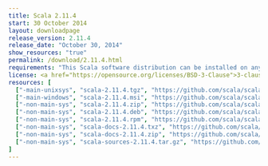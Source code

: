 ```yaml
---
title: Scala 2.11.4
start: 30 October 2014
layout: downloadpage
release_version: 2.11.4
release_date: "October 30, 2014"
show_resources: "true"
permalink: /download/2.11.4.html
requirements: "This Scala software distribution can be installed on any Unix-like or Windows system. It requires the Java Runtime Environment, version 1.6 or later, which can be downloaded from <a href='https://www.java.com/'>java.com</a>."
license: <a href="https://opensource.org/licenses/BSD-3-Clause">3-clause BSD license</a>
resources: [
  ["-main-unixsys", "scala-2.11.4.tgz", "https://github.com/scala/scala/releases/download/v2.11.4/scala-2.11.4.tgz", "Mac OS X, Unix, Cygwin", "25.28M"],
  ["-main-windows", "scala-2.11.4.msi", "https://github.com/scala/scala/releases/download/v2.11.4/scala-2.11.4.msi", "Windows (msi installer)", "95.22M"],
  ["-non-main-sys", "scala-2.11.4.zip", "https://github.com/scala/scala/releases/download/v2.11.4/scala-2.11.4.zip", "Windows", "25.29M"],
  ["-non-main-sys", "scala-2.11.4.deb", "https://github.com/scala/scala/releases/download/v2.11.4/scala-2.11.4.deb", "Debian", "94.18M"],
  ["-non-main-sys", "scala-2.11.4.rpm", "https://github.com/scala/scala/releases/download/v2.11.4/scala-2.11.4.rpm", "RPM package", "94.14M"],
  ["-non-main-sys", "scala-docs-2.11.4.txz", "https://github.com/scala/scala/releases/download/v2.11.4/scala-docs-2.11.4.txz", "API docs", "40.59M"],
  ["-non-main-sys", "scala-docs-2.11.4.zip", "https://github.com/scala/scala/releases/download/v2.11.4/scala-docs-2.11.4.zip", "API docs", "72.24M"],
  ["-non-main-sys", "scala-sources-2.11.4.tar.gz", "https://github.com/scala/scala/archive/v2.11.4.tar.gz", "Sources", ""]
]
---
```

